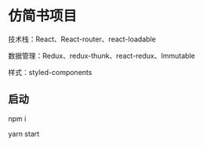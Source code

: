 # 仿简书项目

技术栈：React、React-router、react-loadable

数据管理：Redux、redux-thunk、react-redux、Immutable

样式：styled-components



## 启动

npm i 

yarn start